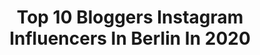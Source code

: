 ---
title: Top 10 Bloggers Instagram Influencers In Berlin In 2020
description: >-
  Find top bloggers Instagram influencers in Berlin in 2020. Most popular hashtags: #blogger #berlin #style #germany.
platform: Instagram
profiles:
  - username: "thiabrownsugar"
    fullname: >-
      Thia Brownsugar
    location: "Germany"
    followers: 17594
    engagement: 447
    commentsToLikes: 0.038947
    avatar: "https://scontent-ams4-1.cdninstagram.com/v/t51.2885-19/s320x320/92811105_1515215471975688_4243381457420025856_n.jpg?_nc_ht=scontent-ams4-1.cdninstagram.com&_nc_ohc=vwBdkyUSmCUAX9bC-OU&oh=3393972c3a091098b1833854edcfdcd6&oe=5EB8FD8D"
    verified: false
    hashtags: "#woman, #printemps, #takeabreak, #apero"
  - username: "verenafit"
    fullname: >-
      Fitness | Lifestyle
    location: "Germany"
    followers: 151461
    engagement: 672
    commentsToLikes: 0.059369
    avatar: "https://scontent-ams4-1.cdninstagram.com/v/t51.2885-19/s320x320/64532552_453590695189061_861171394166128640_n.jpg?_nc_ht=scontent-ams4-1.cdninstagram.com&_nc_ohc=Sef8XL1zC6wAX9Nejpg&oh=f1612533dd2ff830170565736a9048f0&oe=5EBBBDAC"
    verified: false
    hashtags: "#blonde, #germany, #bavariangirl, #springvibes"
  - username: "jolie.pink"
    fullname: >-
      ✨𝒥𝑜𝓁𝒾𝑒 🦋 𝒫𝒾𝓃𝓀✨
    location: "Germany"
    followers: 16252
    engagement: 1698
    commentsToLikes: 0.028116
    avatar: "https://scontent-ams4-1.cdninstagram.com/v/t51.2885-19/s320x320/83093891_1296398107218713_5434861125415993344_n.jpg?_nc_ht=scontent-ams4-1.cdninstagram.com&_nc_ohc=0YuhVWh8z64AX9OXy1h&oh=cf269ccf8fbe5b95a3fc029c00edaff1&oe=5EBAD0A3"
    verified: false
    hashtags: "#fitfam, #disneyland, #sunset, #germany"
  - username: "xamirabeauty"
    fullname: >-
      🛍BEAUTY | FASHION | SALE🛍
    location: "Germany"
    followers: 54710
    engagement: 594
    commentsToLikes: 0.118508
    avatar: "https://scontent-lhr8-1.cdninstagram.com/v/t51.2885-19/s320x320/47586363_551505815325235_8928545114922418176_n.jpg?_nc_ht=scontent-lhr8-1.cdninstagram.com&_nc_ohc=s2wY_Bej9IIAX-ylK6d&oh=278b531a2944696235524ffc95d91215&oe=5EB9DDDB"
    verified: false
    hashtags: "#eyebrows, #voneuch, #hudabeauty, #sale"
  - username: "dimiadams"
    fullname: >-
      DIMI ADAMS△⃒⃘
    location: "Germany"
    followers: 49972
    engagement: 113
    commentsToLikes: 0.047497
    avatar: "https://scontent-nrt1-1.cdninstagram.com/v/t51.2885-19/s320x320/80118244_497224224261860_6748710806881304576_n.jpg?_nc_ht=scontent-nrt1-1.cdninstagram.com&_nc_ohc=5Qpjo05n9IUAX8KRbOL&oh=7d11f94a11c19ddb529922ba1f0f839a&oe=5EA6AFAB"
    verified: false
    hashtags: "#towerbridge, #ootdmen, #menstyle, #dimiadams"
  - username: "lacetta_"
    fullname: >-
      +49
    location: "Germany"
    followers: 20298
    engagement: 375
    commentsToLikes: 0.009090
    avatar: "https://scontent-ams4-1.cdninstagram.com/v/t51.2885-19/s320x320/80665285_2828298737233074_5001915644451487744_n.jpg?_nc_ht=scontent-ams4-1.cdninstagram.com&_nc_ohc=xbXYhalFH_sAX9VIgEU&oh=b935fff820e04e975037b5946a6fc550&oe=5EBC6E9E"
    verified: false
    hashtags: "#fashionblogger, #neonshoot, #vividgrandshow, #angelssippen"
  - username: "bergnbeef"
    fullname: >-
      Christian Bergenthal
    location: "Germany"
    followers: 92757
    engagement: 584
    commentsToLikes: 0.036596
    avatar: "https://scontent-lhr8-1.cdninstagram.com/v/t51.2885-19/s320x320/68769093_377221496304604_2396261313564114944_n.jpg?_nc_ht=scontent-lhr8-1.cdninstagram.com&_nc_ohc=Dq_epj8tAz4AX841DD3&oh=844e34fe29426880418f1aa154c15045&oe=5EBD4351"
    verified: false
    hashtags: "#aquavit, #crust, #webergrillacademy, #steakfriday"
  - username: "sarah_schenatzky"
    fullname: >-
      Fashion • Fitness • Travel
    location: "Germany"
    followers: 5550
    engagement: 1966
    commentsToLikes: 0.063184
    avatar: "https://scontent-ssn1-1.cdninstagram.com/v/t51.2885-19/s320x320/84752988_211102636701281_5042826895868035072_n.jpg?_nc_ht=scontent-ssn1-1.cdninstagram.com&_nc_ohc=OWMv77hCsGwAX-7sk-7&oh=3243f3e87c15a9c739a68e2d67575322&oe=5E968E11"
    verified: false
    hashtags: "#outfitpic, #neweracap, #berlin, #blogger"
  - username: "aliziazuschlag"
    fullname: >-
      content creator & Fashionlover
    location: "Germany"
    followers: 87024
    engagement: 503
    commentsToLikes: 0.046502
    avatar: "https://scontent-lhr8-1.cdninstagram.com/v/t51.2885-19/s320x320/84086574_196144544929077_8081989546004185088_n.jpg?_nc_ht=scontent-lhr8-1.cdninstagram.com&_nc_ohc=8C0dyGhMzisAX85BALb&oh=57cdfb3bbaf0133830f3830cc60f4412&oe=5EBC5121"
    verified: false
    hashtags: "#stayhealthy, #style, #weingarten, #bloggerstyle"
  - username: "ellabekind"
    fullname: >-
      ELLA ♥️ TRAVEL ✈️ FASHION 👗
    location: "Germany"
    followers: 221543
    engagement: 317
    commentsToLikes: 0.085980
    avatar: "https://scontent-amt2-1.cdninstagram.com/v/t51.2885-19/s320x320/52181631_646151122488395_963303384297766912_n.jpg?_nc_ht=scontent-amt2-1.cdninstagram.com&_nc_ohc=rPt_3bl1_MkAX-U4qqY&oh=ecc1d178d52d0067bd8804f96aefe5e5&oe=5EBAD255"
    verified: false
    hashtags: "#augsburg, #iphonegewinnspiel, #givingback, #givesomethingback"
---